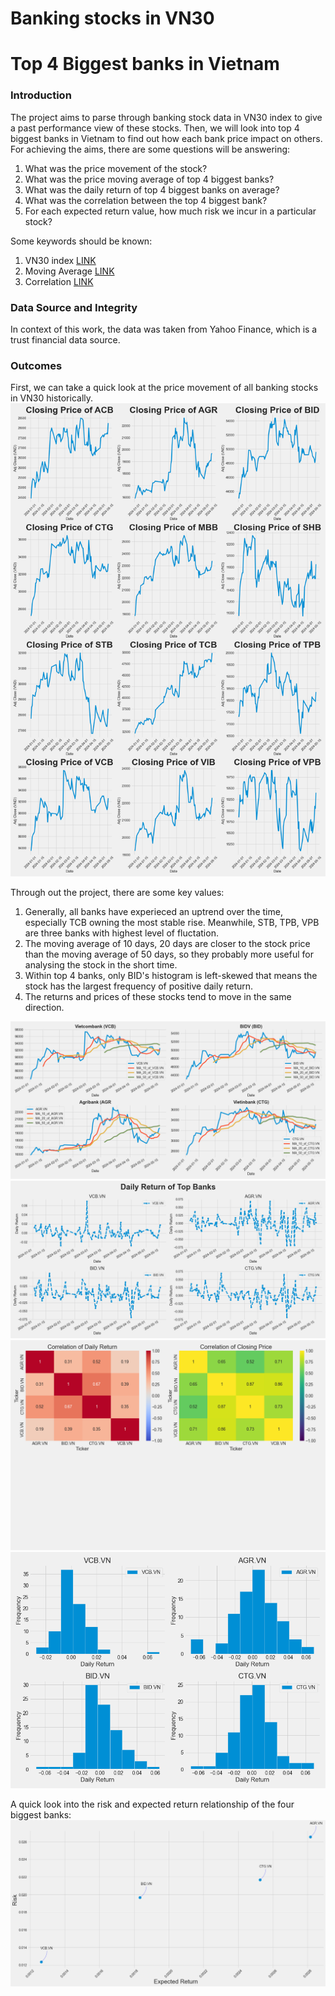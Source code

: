 # Banking stocks in VN30 
# Top 4 Biggest banks in Vietnam

### Introduction

The project aims to parse through banking stock data in VN30 index to give a past performance view of these stocks. Then, we will look into top 4 biggest banks in Vietnam to find out how each bank price impact on others.
  For achieving the aims, there are some questions will be answering: 
  1. What was the price movement of the stock? 
  2. What was the price moving average of top 4 biggest banks? 
  3. What was the daily return of top 4 biggest banks on average?
  4. What was the correlation between the top 4 biggest bank?
  5. For each expected return value, how much risk we incur in a particular stock?

  Some keywords should be known:
  1. VN30 index [LINK](https://en.wikipedia.org/wiki/VN30_Equal_Weight_Index)
  2. Moving Average [LINK](https://www.investopedia.com/terms/m/movingaverage.asp)
  3. Correlation [LINK](https://www.jmp.com/en_ca/statistics-knowledge-portal/what-is-correlation.html#:~:text=Correlation%20is%20a%20statistical%20measure,statement%20about%20cause%20and%20effect.)

### Data Source and Integrity 
  In context of this work, the data was taken from Yahoo Finance, which is a trust financial data source. 
 
### Outcomes 
  First, we can take a quick look at the price movement of all banking stocks in VN30 historically. 
  ![closing_price.png](https://github.com/thinlh07/Banking-stock-in-VN30/blob/main/closing_price.png)

  Through out the project, there are some key values: 
   1. Generally, all banks have experieced an uptrend over the time, especially TCB owning the most stable rise. Meanwhile, STB, TPB, VPB are three banks with highest level of fluctation.
   2. The moving average of 10 days, 20 days are closer to the stock price than the moving average of 50 days, so they probably more useful for analysing the stock in the short time.
   3. Within top 4 banks, only BID's histogram is left-skewed that means the stock has the largest frequency of positive daily return.
   4. The returns and prices of these stocks tend to move in the same direction.

![Moving Average](https://github.com/thinlh07/Banking-stock-in-VN30/blob/main/Moving%20average.png)
![Daily Return](https://github.com/thinlh07/Banking-stock-in-VN30/blob/main/Daily%20Return.png)
![Correlation](https://github.com/thinlh07/Banking-stock-in-VN30/blob/main/Correlation.png)
![Daily Return](https://github.com/thinlh07/Banking-stock-in-VN30/blob/main/Daily%20Return%20Histogram.png)

A quick look into the risk and expected return relationship of the four biggest banks:
![Risk - Expected Return](https://github.com/thinlh07/Banking-stock-in-VN30/blob/main/Risk%20-%20Expected%20Return.png)
